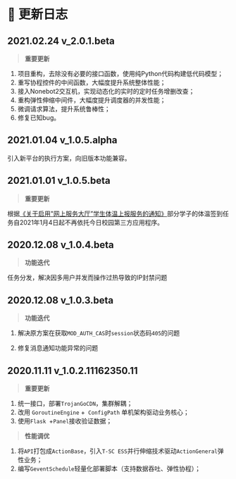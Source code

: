 # :loudspeaker: 更新日志

## 2021.02.24 v_2.0.1.beta

> **重要更新**

1. 项目重构，去除没有必要的接口函数，使用纯Python代码构建低代码模型；
2. 重写协程控件的中间函数，大幅度提升系统整体性能；
3. 接入Nonebot2交互机，实现动态化的实时的定时任务增删改查；
4. 重构弹性伸缩中间件，大幅度提升调度器的并发性能；
5. 微调请求算法，提升系统鲁棒性；
6. 修复已知bug。

## 2021.01.04 v_1.0.5.alpha

引入新平台的执行方案，向旧版本功能兼容。

## 2021.01.01 v_1.0.5.beta

> **重要更新**

根据[《关于启用"网上服务大厅”学生体温上报服务的通知》](https://kdocs.cn/l/sl02ofSPeh7r?f=111
)部分学子的体温签到任务自2021年1月4日起不再依托今日校园第三方应用程序。

## **2020.12.08 v_1.0.4.beta**

> **功能迭代**

任务分发，解决因多用户并发而操作过热导致的IP封禁问题

## 2020.12.08 v_1.0.3.beta

> **功能迭代**

1. 解决原方案在获取`MOD_AUTH_CAS`时`session`状态码`405`的问题

2. 修复消息通知功能异常的问题

## 2020.11.11 v_1.0.2.11162350.11

> **重要更新**

1. 统一接口，部署`TrojanGoCDN`，集群解耦；
2. 改用 `GoroutineEngine` +` ConfigPath` 单机架构驱动业务核心；
3. 使用`Flask `+`Panel`接收验证数据；

> **性能调优**

1. 将`API`打包成`ActionBase`，引入`T-SC ESS`并行伸缩技术驱动`ActionGeneral`弹性业务；
2. 编写`GeventSchedule`轻量化部署脚本（支持数据吞吐、弹性协程）；

